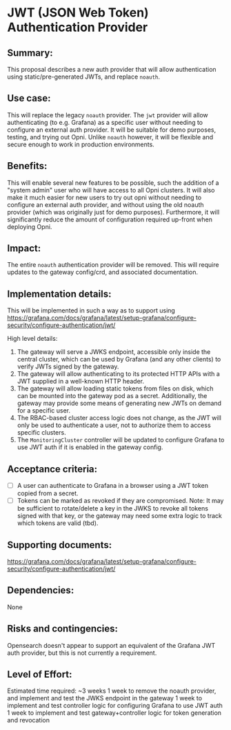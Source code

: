 # JWT (JSON Web Token) Authentication Provider

## Summary:
This proposal describes a new auth provider that will allow authentication using static/pre-generated JWTs, and replace `noauth`.

## Use case:
This will replace the legacy `noauth` provider. The `jwt` provider will allow authenticating (to e.g. Grafana) as a specific user without needing to configure an external auth provider. It will be suitable for demo purposes, testing, and trying out Opni. Unlike `noauth` however, it will be flexible and secure enough to work in production environments.

## Benefits:
This will enable several new features to be possible, such the addition of a "system admin" user who will have access to all Opni clusters.
It will also make it much easier for new users to try out opni without needing to configure an external auth provider, and without using the old noauth provider (which was originally just for demo purposes). Furthermore, it will significantly reduce the amount of configuration required up-front when deploying Opni.

## Impact:
The entire `noauth` authentication provider will be removed. This will require updates to the gateway config/crd, and associated documentation.

## Implementation details:
This will be implemented in such a way as to support using https://grafana.com/docs/grafana/latest/setup-grafana/configure-security/configure-authentication/jwt/

High level details:
1. The gateway will serve a JWKS endpoint, accessible only inside the central cluster, which can be used by Grafana (and any other clients) to verify JWTs signed by the gateway.
2. The gateway will allow authenticating to its protected HTTP APIs with a JWT supplied in a well-known HTTP header.
3. The gateway will allow loading static tokens from files on disk, which can be mounted into the gateway pod as a secret. Additionally, the gateway may provide some means of generating new JWTs on demand for a specific user.
4. The RBAC-based cluster access logic does not change, as the JWT will only be used to authenticate a user, not to authorize them to access specific clusters.
5. The `MonitoringCluster` controller will be updated to configure Grafana to use JWT auth if it is enabled in the gateway config.

## Acceptance criteria:
- [ ] A user can authenticate to Grafana in a browser using a JWT token copied from a secret.
- [ ] Tokens can be marked as revoked if they are compromised. Note: It may be sufficient to rotate/delete a key in the JWKS to revoke all tokens signed with that key, or the gateway may need some extra logic to track which tokens are valid (tbd).

## Supporting documents:
https://grafana.com/docs/grafana/latest/setup-grafana/configure-security/configure-authentication/jwt/

## Dependencies:
None

## Risks and contingencies:
Opensearch doesn't appear to support an equivalent of the Grafana JWT auth provider, but this is not currently a requirement.

## Level of Effort:
Estimated time required: ~3 weeks
1 week to remove the noauth provider, and implement and test the JWKS endpoint in the gateway
1 week to implement and test controller logic for configuring Grafana to use JWT auth
1 week to implement and test gateway+controller logic for token generation and revocation

